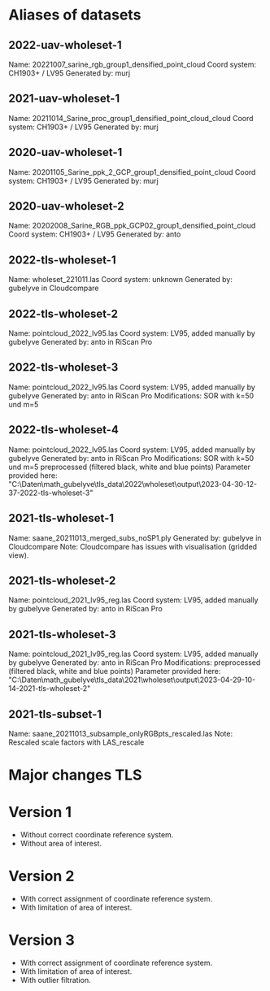 # Aliases of datasets

## 2022-uav-wholeset-1
Name: 20221007_sarine_rgb_group1_densified_point_cloud
Coord system: CH1903+ / LV95
Generated by: murj

## 2021-uav-wholeset-1
Name: 20211014_Sarine_proc_group1_densified_point_cloud_cloud
Coord system: CH1903+ / LV95
Generated by: murj

## 2020-uav-wholeset-1
Name: 20201105_Sarine_ppk_2_GCP_group1_densified_point_cloud
Coord system: CH1903+ / LV95
Generated by: murj

## 2020-uav-wholeset-2
Name: 20202008_Sarine_RGB_ppk_GCP02_group1_densified_point_cloud
Coord system: CH1903+ / LV95
Generated by: anto

## 2022-tls-wholeset-1
Name: wholeset_221011.las
Coord system: unknown
Generated by: gubelyve in Cloudcompare

## 2022-tls-wholeset-2
Name: pointcloud_2022_lv95.las
Coord system: LV95, added manually by gubelyve
Generated by: anto in RiScan Pro

## 2022-tls-wholeset-3
Name: pointcloud_2022_lv95.las
Coord system: LV95, added manually by gubelyve
Generated by: anto in RiScan Pro
Modifications: SOR with k=50 und m=5

## 2022-tls-wholeset-4
Name: pointcloud_2022_lv95.las
Coord system: LV95, added manually by gubelyve
Generated by: anto in RiScan Pro
Modifications: SOR with k=50 und m=5
preprocessed (filtered black, white and blue points)
Parameter provided here: "C:\Daten\math_gubelyve\tls_data\2022\wholeset\output\2023-04-30-12-37-2022-tls-wholeset-3"

## 2021-tls-wholeset-1
Name: saane_20211013_merged_subs_noSP1.ply
Generated by: gubelyve in Cloudcompare
Note: Cloudcompare has issues with visualisation (gridded view).

## 2021-tls-wholeset-2
Name: pointcloud_2021_lv95_reg.las
Coord system: LV95, added manually by gubelyve
Generated by: anto in RiScan Pro

## 2021-tls-wholeset-3
Name: pointcloud_2021_lv95_reg.las
Coord system: LV95, added manually by gubelyve
Generated by: anto in RiScan Pro
Modifications: preprocessed (filtered black, white and blue points)
Parameter provided here: "C:\Daten\math_gubelyve\tls_data\2021\wholeset\output\2023-04-29-10-14-2021-tls-wholeset-2"

## 2021-tls-subset-1
Name: saane_20211013_subsample_onlyRGBpts_rescaled.las
Note: Rescaled scale factors with LAS_rescale

# Major changes TLS

# Version 1
* Without correct coordinate reference system.
* Without area of interest.

# Version 2
* With correct assignment of coordinate reference system.
* With limitation of area of interest.

# Version 3
* With correct assignment of coordinate reference system.
* With limitation of area of interest.
* With outlier filtration.